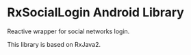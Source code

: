 # RxSocialLogin Android Library
Reactive wrapper for social networks login.

This library is based on RxJava2.